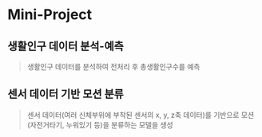 # Mini-Project

## 생활인구 데이터 분석-예측

> 생활인구 데이터를 분석하여 전처리 후 총생활인구수를 예측


## 센서 데이터 기반 모션 분류

> 센서 데이터(여러 신체부위에 부착된 센서의 x, y, z축 데이터)를 기반으로 모션(자전거타기, 누워있기 등)을 분류하는 모델을 생성 
